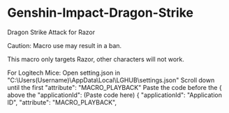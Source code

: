 # Genshin-Impact-Dragon-Strike
Dragon Strike Attack for Razor

Caution: Macro use may result in a ban.

This macro only targets Razor, other characters will not work.

For Logitech Mice: Open setting.json in "C:\Users(Username)\AppData\Local\LGHUB\settings.json" Scroll down until the first "attribute": "MACRO_PLAYBACK" Paste the code before the { above the "applicationId": (Paste code here) { "applicationId": "Application ID", "attribute": "MACRO_PLAYBACK",
